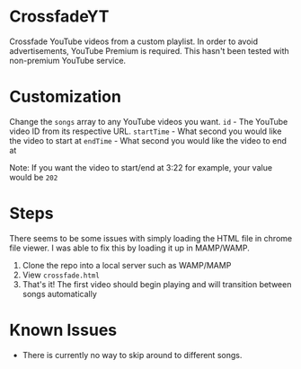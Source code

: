 # CrossfadeYT
Crossfade YouTube videos from a custom playlist. In order to avoid advertisements, YouTube Premium is required.
This hasn't been tested with non-premium YouTube service.

# Customization
Change the `songs` array to any YouTube videos you want.
`id` - The YouTube video ID from its respective URL.
`startTime` - What second you would like the video to start at
`endTime` - What second you would like the video to end at

Note: If you want the video to start/end at 3:22 for example, your value would be `202`

# Steps
There seems to be some issues with simply loading the HTML file in chrome file viewer. I was able to fix this by loading it up in MAMP/WAMP.
1. Clone the repo into a local server such as WAMP/MAMP
2. View `crossfade.html`
3. That's it! The first video should begin playing and will transition between songs automatically

# Known Issues
- There is currently no way to skip around to different songs.
